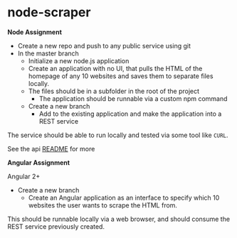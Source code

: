 # node-scraper

**Node Assignment**
* Create a new repo and push to any public service using git
* In the master branch
    * Initialize a new node.js application
    * Create an application with no UI, that pulls the HTML of the homepage of any 10 websites and saves them to separate files locally.
    * The files should be in a subfolder in the root of the project 
        * The application should be runnable via a custom npm command
    * Create a new branch
        * Add to the existing application and make the application into a REST service

The service should be able to run locally and tested via some tool like `CURL`.

See the api [README](./api/README.md) for more

**Angular Assignment**

Angular 2+

* Create a new branch
	* Create an Angular application as an interface to specify which 10 websites the user wants to scrape the HTML from.

This should be runnable locally via a web browser, and should consume the REST service previously created. 
